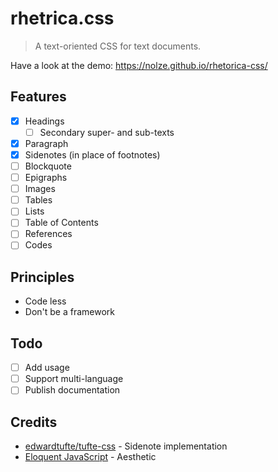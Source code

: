 # rhetrica.css

> A text-oriented CSS for text documents.

Have a look at the demo: <https://nolze.github.io/rhetorica-css/>

## Features

* [x] Headings
  * [ ] Secondary super- and sub-texts
* [x] Paragraph
* [x] Sidenotes (in place of footnotes)
* [ ] Blockquote
* [ ] Epigraphs
* [ ] Images
* [ ] Tables
* [ ] Lists
* [ ] Table of Contents
* [ ] References
* [ ] Codes

## Principles

* Code less
* Don't be a framework

## Todo

* [ ] Add usage
* [ ] Support multi-language
* [ ] Publish documentation

## Credits

* [edwardtufte/tufte-css](https://github.com/edwardtufte/tufte-css) - Sidenote implementation
* [Eloquent JavaScript](https://eloquentjavascript.net/) - Aesthetic

